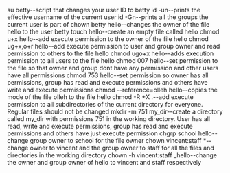 su betty--script that changes your user ID to betty
id -un--prints the effective username of the current user
id -Gn--prints all the groups the current user is part of
chown betty hello--changes the owner of the file hello to the user betty
touch hello--create an empty file called hello
chmod u+x hello--add execute permission to the owner of the file hello
chmod ug+x,o+r hello--add execute permission to user and group owner and read permission to others to the file hello
chmod ugo+x hello--adds execution permission to all users to the file hello
chmod 007 hello--set permission to the file so that owner and group dont have any permission and other users have all permissions
chmod 753 hello--set permission so owner has all permissions, group has read and execute permissions and others have write and execute permissions
chmod --reference=olleh hello--copies the mode of the file olleh to the file hello
chmod -R +X .--add execute permission to all subdirectories of the current directory for everyone. Regular files should not be changed
mkdir -m 751 my_dir--create a directory called my_dir with permissions 751 in the working directory. User has all read, write and execute permissions, group has read and execute permissions and others have just execute permission
chgrp school hello--change group owner to school for the file owner
chown vincent:staff *--change owner to vincent and the group owner to staff for all the files and directories in the working directory
chown -h vincent:staff _hello--change the owner and group owner of hello to vincent and staff respectively